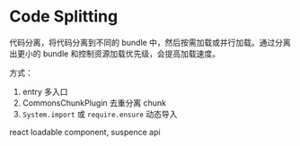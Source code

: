 # Code Splitting

代码分离，将代码分离到不同的 bundle 中，然后按需加载或并行加载。通过分离出更小的 bundle 和控制资源加载优先级，会提高加载速度。

方式：
1. entry 多入口
2. CommonsChunkPlugin 去重分离 chunk
3. `System.import` 或 `require.ensure` 动态导入

react loadable component, suspence api
